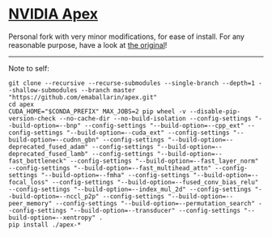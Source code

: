 # [NVIDIA Apex](https://github.com/NVIDIA/apex)

Personal fork with very minor modifications, for ease of install. For any reasonable purpose, have a look at [the original](https://github.com/NVIDIA/apex)!

---

Note to self:
```
git clone --recursive --recurse-submodules --single-branch --depth=1 --shallow-submodules --branch master "https://github.com/emaballarin/apex.git"
cd apex
CUDA_HOME="$CONDA_PREFIX" MAX_JOBS=2 pip wheel -v --disable-pip-version-check --no-cache-dir --no-build-isolation --config-settings "--build-option=--bnp" --config-settings "--build-option=--cpp_ext" --config-settings "--build-option=--cuda_ext" --config-settings "--build-option=--cudnn_gbn" --config-settings "--build-option=--deprecated_fused_adam" --config-settings "--build-option=--deprecated_fused_lamb" --config-settings "--build-option=--fast_bottleneck" --config-settings "--build-option=--fast_layer_norm" --config-settings "--build-option=--fast_multihead_attn" --config-settings "--build-option=--fmha" --config-settings "--build-option=--focal_loss" --config-settings "--build-option=--fused_conv_bias_relu" --config-settings "--build-option=--index_mul_2d" --config-settings "--build-option=--nccl_p2p" --config-settings "--build-option=--peer_memory" --config-settings "--build-option=--permutation_search" --config-settings "--build-option=--transducer" --config-settings "--build-option=--xentropy" .
pip install ./apex-*
```
